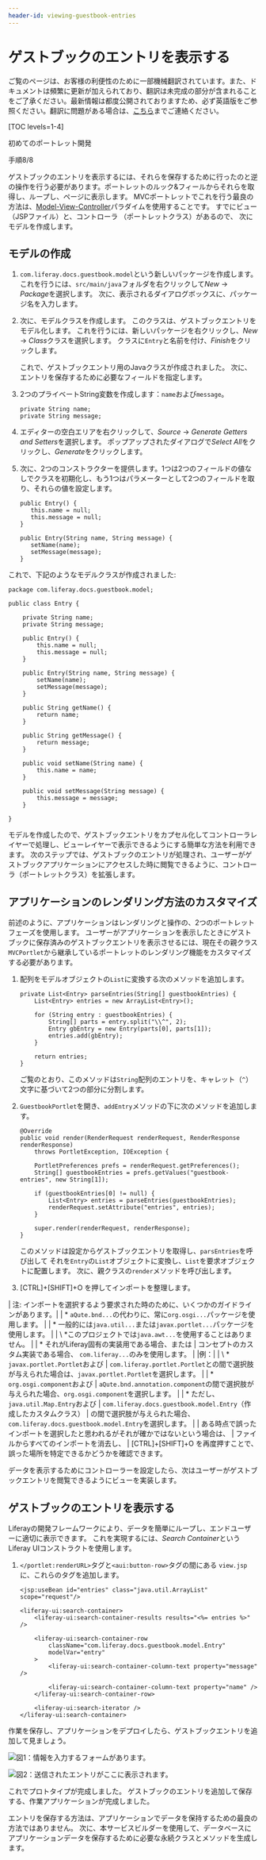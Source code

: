 ```yaml
---
header-id: viewing-guestbook-entries
---
```


# ゲストブックのエントリを表示する

<p class="alert alert-info"><span class="wysiwyg-color-blue120">ご覧のページは、お客様の利便性のために一部機械翻訳されています。また、ドキュメントは頻繁に更新が加えられており、翻訳は未完成の部分が含まれることをご了承ください。最新情報は都度公開されておりますため、必ず英語版をご参照ください。翻訳に問題がある場合は、<a href="mailto:support-content-jp@liferay.com">こちら</a>までご連絡ください。</span></p>

[TOC levels=1-4]

<div class="learn-path-step row">
    <p id="stepTitle">初めてのポートレット開発</p><p>手順8/8</p>
</div>

ゲストブックのエントリを表示するには、それらを保存するために行ったのと逆の操作を行う必要があります。ポートレットのルック&フィールからそれらを取得し、ループし、ページに表示します。 MVCポートレットでこれを行う最良の方法は、[Model-View-Controller](https://en.wikipedia.org/wiki/Model%E2%80%93view%E2%80%93controller)パラダイムを使用することです。 すでにビュー（JSPファイル）と、コントローラ （ポートレットクラス）があるので、 次にモデルを作成します。

## モデルの作成

1.  `com.liferay.docs.guestbook.model`という新しいパッケージを作成します。 これを行うには、`src/main/java`フォルダを右クリックして*New* → *Package*を選択します。 次に、表示されるダイアログボックスに、パッケージ名を入力します。

2.  次に、モデルクラスを作成します。 このクラスは、ゲストブックエントリをモデル化します。 これを行うには、新しいパッケージを右クリックし、*New* → *Class*クラスを選択します。 クラスに`Entry`と名前を付け、*Finish*をクリックします。

    これで、ゲストブックエントリ用のJavaクラスが作成されました。 次に、エントリを保存するために必要なフィールドを指定します。

3.  2つのプライベートString変数を作成します：`name`および`message`。
   
        private String name;
        private String message;

4.  エディターの空白エリアを右クリックして、*Source* → *Generate Getters and Setters*を選択します。 ポップアップされたダイアログで*Select All*をクリックし、*Generate*をクリックします。

5.  次に、2つのコンストラクターを提供します。1つは2つのフィールドの値なしでクラスを初期化し、もう1つはパラメーターとして2つのフィールドを取り、それらの値を設定します。
   
        public Entry() {
           this.name = null;
           this.message = null;
        }
       
        public Entry(String name, String message) {
           setName(name);
           setMessage(message);
        }

これで、下記のようなモデルクラスが作成されました:

    package com.liferay.docs.guestbook.model;
    
    public class Entry {
    
        private String name;
        private String message;
    
        public Entry() {
            this.name = null;
            this.message = null;
        }
    
        public Entry(String name, String message) {
            setName(name);
            setMessage(message);
        }
    
        public String getName() {
            return name;
        }
    
        public String getMessage() {
            return message;
        }
    
        public void setName(String name) {
            this.name = name;
        }
    
        public void setMessage(String message) {
            this.message = message;
        }
    
    }

モデルを作成したので、ゲストブックエントリをカプセル化してコントローラレイヤーで処理し、ビューレイヤーで表示できるようにする簡単な方法を利用できます。 次のステップでは、ゲストブックのエントリが処理され、ユーザーがゲストブックアプリケーションにアクセスした時に閲覧できるように、コントローラ（ポートレットクラス）を拡張します。

## アプリケーションのレンダリング方法のカスタマイズ

前述のように、アプリケーションはレンダリングと操作の、2つのポートレットフェーズを使用します。 ユーザーがアプリケーションを表示したときにゲストブックに保存済みのゲストブックエントリを表示させるには、現在その親クラス`MVCPortlet`から継承しているポートレットのレンダリング機能をカスタマイズする必要があります。

1.  配列をモデルオブジェクトの`List`に変換する次のメソッドを追加します。
   
        private List<Entry> parseEntries(String[] guestbookEntries) {
            List<Entry> entries = new ArrayList<Entry>();
       
            for (String entry : guestbookEntries) {
                String[] parts = entry.split("\\^", 2);
                Entry gbEntry = new Entry(parts[0], parts[1]);
                entries.add(gbEntry);
            }
       
            return entries;
        }

    ご覧のとおり、このメソッドは`String`配列のエントリを、キャレット（`^`）文字に基づいて2つの部分に分割します。

2.  `GuestbookPortlet`を開き、`addEntry`メソッドの下に次のメソッドを追加します。
   
        @Override
        public void render(RenderRequest renderRequest, RenderResponse renderResponse)
            throws PortletException, IOException {
       
            PortletPreferences prefs = renderRequest.getPreferences();
            String[] guestbookEntries = prefs.getValues("guestbook-entries", new String[1]);
       
            if (guestbookEntries[0] != null) {
                List<Entry> entries = parseEntries(guestbookEntries);
                renderRequest.setAttribute("entries", entries);
            }
       
            super.render(renderRequest, renderResponse);
        }

    このメソッドは設定からゲストブックエントリを取得し、`parsEntries`を呼び出して それを`Entry`の`List`オブジェクトに変換し、`List`を要求オブジェクトに配置します。 次に、親クラスの`render`メソッドを呼び出します。

3.  \[CTRL\]+\[SHIFT\]+O を押してインポートを整理します。

| 注: インポートを選択するよう要求された時のために、いくつかのガイドラインがあります。| | \* `aQute.bnd...`の代わりに、常に`org.osgi...`パッケージを使用します。 | | \* 一般的には`java.util...`または`javax.portlet...`パッケージを使用します。 | | \ *このプロジェクトでは`java.awt...`を使用することはありません。 | | \* それがLiferay固有の実装用である場合、または | コンセプトのカスタム実装である場合、 `com.liferay...`のみを使用します。 | |例：| | \ * `javax.portlet.Portlet`および | `com.liferay.portlet.Portlet`との間で選択肢が与えられた場合は、`javax.portlet.Portlet`を選択します。 | | \* `org.osgi.component`および | `aQute.bnd.annotation.component`の間で選択肢が与えられた場合、`org.osgi.component`を選択します。 | | \* ただし、`java.util.Map.Entry`および | `com.liferay.docs.guestbook.model.Entry`（作成したカスタムクラス） | の間で選択肢が与えられた場合、`com.liferay.docs.guestbook.model.Entry`を選択します。 | | ある時点で誤ったインポートを選択したと思われるがそれが確かではないという場合は、 | ファイルからすべてのインポートを消去し、 | \[CTRL\]+\[SHIFT\]+O を再度押すことで、誤った場所を特定できるかどうかを確認できます。

データを表示するためにコントローラーを設定したら、次はユーザーがゲストブックエントリを閲覧できるようにビューを実装します。

## ゲストブックのエントリを表示する

Liferayの開発フレームワークにより、データを簡単にループし、エンドユーザーに適切に表示できます。 これを実現するには、*Search Container*というLiferay UIコンストラクトを使用します。

1.  `</portlet:renderURL>`タグと`<aui:button-row>`タグの間にある `view.jsp`に、これらのタグを追加します。
   
        <jsp:useBean id="entries" class="java.util.ArrayList" scope="request"/>
       
        <liferay-ui:search-container>
            <liferay-ui:search-container-results results="<%= entries %>" />
       
            <liferay-ui:search-container-row
                className="com.liferay.docs.guestbook.model.Entry"
                modelVar="entry"
            >
                <liferay-ui:search-container-column-text property="message" />
       
                <liferay-ui:search-container-column-text property="name" />
            </liferay-ui:search-container-row>
       
            <liferay-ui:search-iterator />
        </liferay-ui:search-container>

作業を保存し、アプリケーションをデプロイしたら、ゲストブックエントリを追加して見ましょう。

![図1：情報を入力するフォームがあります。](../../../images/guestbook-prototype-form.png)

![図2：送信されたエントリがここに表示されます。](../../../images/guestbook-prototype-container.png)

これでプロトタイプが完成しました。 ゲストブックのエントリを追加して保存する、作業アプリケーションが完成しました。

エントリを保存する方法は、アプリケーションでデータを保持するための最良の方法ではありません。 次に、本サービスビルダーを使用して、データベースにアプリケーションデータを保存するために必要な永続クラスとメソッドを生成します。
